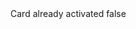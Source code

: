 <?xml version="1.0" encoding="UTF-8"?>
<CustomMetadata xmlns="http://soap.sforce.com/2006/04/metadata">
    <label>Card already activated</label>
    <protected>false</protected>
</CustomMetadata>
